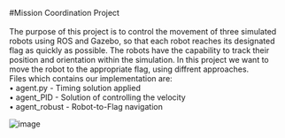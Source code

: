 #Mission Coordination Project <br />
<br />
The purpose of this project is to control the movement of three simulated robots using ROS and Gazebo, so that each robot reaches its designated flag as quickly as possible. The robots have the capability to track their position and orientation within the simulation.
In this project we want to move the robot to the appropriate flag, using diffrent approaches. <br />
Files which contains our implementation are: <br />
 •	agent.py - Timing solution applied <br />
 •	agent_PID - Solution of controlling the velocity <br />
 •	agent_robust - Robot-to-Flag navigation <br />

![image](https://user-images.githubusercontent.com/49718749/212169037-1dc63003-7138-46ce-b12b-e69f3909a518.png)
